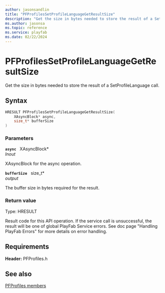 ```yaml
---
author: jasonsandlin
title: "PFProfilesSetProfileLanguageGetResultSize"
description: "Get the size in bytes needed to store the result of a SetProfileLanguage call."
ms.author: jasonsa
ms.topic: reference
ms.service: playfab
ms.date: 02/22/2024
---
```


# PFProfilesSetProfileLanguageGetResultSize  

Get the size in bytes needed to store the result of a SetProfileLanguage call.  

## Syntax  
  
```cpp
HRESULT PFProfilesSetProfileLanguageGetResultSize(  
    XAsyncBlock* async,  
    size_t* bufferSize  
)  
```  
  
### Parameters  
  
**`async`** &nbsp; XAsyncBlock*  
*_Inout_*  
  
XAsyncBlock for the async operation.  
  
**`bufferSize`** &nbsp; size_t*  
*output*  
  
The buffer size in bytes required for the result.  
  
  
### Return value
Type: HRESULT
  
Result code for this API operation. If the service call is unsuccessful, the result will be one of global PlayFab Service errors. See doc page "Handling PlayFab Errors" for more details on error handling.
  
  
## Requirements  
  
**Header:** PFProfiles.h
  
## See also  
[PFProfiles members](../pfprofiles_members.md)  

  
  

